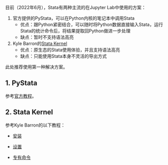 目前（2022年6月），Stata有两种主流的在Jupyter Lab中使用的方案：

1. 官方提供的PyStata，可以在Python内核的笔记本中调用Stata
	* 优点：跟Python紧密结合，可以随时将Python数据直接输入Stata，运行Stata的统计命令后，将结果提取回Python做进一步处理
	* 缺点：暂时不支持语法高亮
2. Kyle Barron的[Stata Kernel](https://kylebarron.dev/stata_kernel/)
	* 优点：原生态的Stata使用体验，并且支持语法高亮
	* 缺点：只能使用Stata本身不灵活的导出方式



此处推荐使用第一种解决方案。



## 1. PyStata

参考[官方教程](https://www.stata.com/python/pystata/)。



## 2. Stata Kernel

参考Kyle Barron的以下教程：

- [安装](https://kylebarron.dev/stata_kernel/getting_started/)

- [设置](https://kylebarron.dev/stata_kernel/using_stata_kernel/configuration/)
- [专有命令](https://kylebarron.dev/stata_kernel/using_stata_kernel/magics/)

